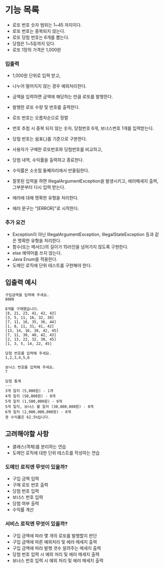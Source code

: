 # 기능 목록
- 로또 번호 숫자 범위는 1~45 까지이다.
- 로또 번호는 중복되지 않는다.
- 로또 당첨 번호는 6개를 뽑는다.
- 당첨은 1~5등까지 있다. 
- 로또 1장의 가격은 1,000원

### 입출력
- 1,000원 단위로 입력 받고, 
- 나누어 떨어지지 않는 경우 예외처리한다.
- 금액을 입력하면 금액에 해당하는 만큼 로또를 발행한다.
- 발행한 로또 수량 및 번호를 출력한다.
- 로또 번호는 오름차순으로 정렬

- 번호 추첨 시 중복 되지 않는 숫자, 당첨번호 6개, 보너스번호 1개를 입력받는다.
- 당첨 번호는 쉼표(,)를 기준으로 구분한다.
- 사용자가 구매한 로또번호와 당첨번호를 비교하고,
- 당첨 내역, 수익률을 출력하고 종료한다.
- 수익률은 소숫점 둘째자리에서 반올림한다.

- 잘못된 입력을 하면 IllegalArgumentException을 발생시키고, 에러메세지 출력, 그부분부터 다시 입력 받는다.
- 에러에 대해 명확한 유형을 처리한다.
- 에러 문구는 "[ERROR]"로 시작한다.

### 추가 요건
- Exception이 아닌 IllegalArgumentException, IllegalStateException 등과 같은 명확한 유형을 처리한다.
- 함수(또는 메서드)의 길이가 15라인을 넘어가지 않도록 구현한다.
- else 예약어를 쓰지 않는다.
- Java Enum을 적용한다.
- 도메인 로직에 단위 테스트를 구현해야 한다.

## 입출력 예시
>
    구입금액을 입력해 주세요.
    8000
    
    8개를 구매했습니다.
    [8, 21, 23, 41, 42, 43]
    [3, 5, 11, 16, 32, 38]
    [7, 11, 16, 35, 36, 44]
    [1, 8, 11, 31, 41, 42]
    [13, 14, 16, 38, 42, 45]
    [7, 11, 30, 40, 42, 43]
    [2, 13, 22, 32, 38, 45]
    [1, 3, 5, 14, 22, 45]
    
    당첨 번호를 입력해 주세요.
    1,2,3,4,5,6
    
    보너스 번호를 입력해 주세요.
    7
    
    당첨 통계
    ---
    3개 일치 (5,000원) - 1개
    4개 일치 (50,000원) - 0개
    5개 일치 (1,500,000원) - 0개
    5개 일치, 보너스 볼 일치 (30,000,000원) - 0개
    6개 일치 (2,000,000,000원) - 0개
    총 수익률은 62.5%입니다.


## 고려해야할 사항
- 클래스(객체)를 분리하는 연습
- 도메인 로직에 대한 단위 테스트를 작성하는 연습

### 도메인 로직엔 무엇이 있을까?
- 구입 금액 입력
- 구매 로또 번호 출력
- 당첨 번호 입력
- 보너스 번호 입력
- 당첨 여부 출력
- 수익률 계산

### 서비스 로직엔 무엇이 있을까?
- 구입 금액에 따라 몇 개의 로또를 발행할지 판단
- 구입 금액에 따른 예외처리 및 에러 메세지 출력
- 구입 금액에 따라 발행 갯수 알려주는 메세지 출력
- 당첨 번호 입력 시 예외 처리 및 에러 메세지 출력
- 보너스 번호 입력 시 예외 처리 및 에러 메세지 출력
